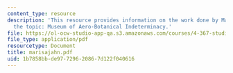```yaml
---
content_type: resource
description: 'This resource provides information on the work done by Marisa Jahn on
  the topic: Museum of Aero-Botanical Indeterminacy.'
file: https://ol-ocw-studio-app-qa.s3.amazonaws.com/courses/4-367-studio-seminar-in-public-art-spring-2006/1b7858bbde97729620867d122f040616_marisajahn.pdf
file_type: application/pdf
resourcetype: Document
title: marisajahn.pdf
uid: 1b7858bb-de97-7296-2086-7d122f040616
---
```

